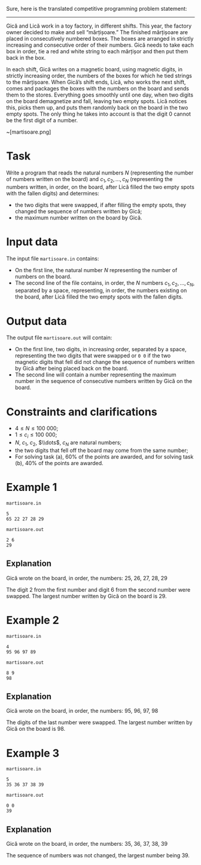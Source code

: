 Sure, here is the translated competitive programming problem statement:

---

Gică and Lică work in a toy factory, in different shifts. This year, the factory owner decided to make and sell “mărțișoare.” The finished mărțișoare are placed in consecutively numbered boxes. The boxes are arranged in strictly increasing and consecutive order of their numbers. Gică needs to take each box in order, tie a red and white string to each mărțișor and then put them back in the box.

In each shift, Gică writes on a magnetic board, using magnetic digits, in strictly increasing order, the numbers of the boxes for which he tied strings to the mărțișoare. When Gică’s shift ends, Lică, who works the next shift, comes and packages the boxes with the numbers on the board and sends them to the stores. Everything goes smoothly until one day, when two digits on the board demagnetize and fall, leaving two empty spots. Lică notices this, picks them up, and puts them randomly back on the board in the two empty spots. The only thing he takes into account is that the digit $0$ cannot be the first digit of a number.

~[martisoare.png]

# Task

Write a program that reads the natural numbers $N$ (representing the number of numbers written on the board) and $c_1, c_2, \ldots, c_N$ (representing the numbers written, in order, on the board, after Lică filled the two empty spots with the fallen digits) and determines:

* the two digits that were swapped, if after filling the empty spots, they changed the sequence of numbers written by Gică;
* the maximum number written on the board by Gică.

# Input data

The input file `martisoare.in` contains:

- On the first line, the natural number $N$ representing the number of numbers on the board.
- The second line of the file contains, in order, the $N$ numbers $c_1, c_2, \ldots, c_N$, separated by a space, representing, in order, the numbers existing on the board, after Lică filled the two empty spots with the fallen digits.

# Output data

The output file `martisoare.out` will contain:

- On the first line, two digits, in increasing order, separated by a space, representing the two digits that were swapped or `0 0` if the two magnetic digits that fell did not change the sequence of numbers written by Gică after being placed back on the board.
- The second line will contain a number representing the maximum number in the sequence of consecutive numbers written by Gică on the board.

# Constraints and clarifications

* $4 \leq N \leq 100\ 000$;
* $1 \leq c_i \leq 100\ 000$;
* $N$, $c_1$, $c_2$, $\\dots$, $c_N$ are natural numbers;
* the two digits that fell off the board may come from the same number;
* For solving task (a), 60% of the points are awarded, and for solving task (b), 40% of the points are awarded.

# Example 1

`martisoare.in`
```
5
65 22 27 28 29
```

`martisoare.out`
```
2 6
29
```

## Explanation

Gică wrote on the board, in order, the numbers: $25$, $26$, $27$, $28$, $29$

The digit $2$ from the first number and digit $6$ from the second number were swapped. The largest number written by Gică on the board is $29$.

# Example 2

`martisoare.in`
```
4
95 96 97 89
```

`martisoare.out`
```
8 9
98
```

## Explanation

Gică wrote on the board, in order, the numbers: $95$, $96$, $97$, $98$

The digits of the last number were swapped. The largest number written by Gică on the board is $98$.

# Example 3

`martisoare.in`
```
5
35 36 37 38 39
```

`martisoare.out`
```
0 0
39
```

## Explanation

Gică wrote on the board, in order, the numbers: $35$, $36$, $37$, $38$, $39$

The sequence of numbers was not changed, the largest number being $39$.
